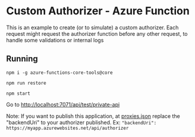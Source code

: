 # Custom Authorizer - Azure Function

This is an example to create (or to simulate) a custom authorizer. Each request might request the authorizer function before any other request, to handle some validations or internal logs

## Running

```
npm i -g azure-functions-core-tools@core

npm run restore

npm start
```

Go to [http://localhost:7071/api/test/private-api](http://localhost:7071/api/test/private-api)

Note: If you want to publish this application, at [proxies.json](proxies.json#L9) replace the "backendUri" to your authorizer published. Ex: `"backendUri": https://myapp.azurewebsites.net/api/authorizer`